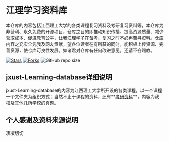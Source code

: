 # 江理学习资料库
本仓库的内容包括江西理工大学的各类课程复习资料及考研复习资料等，本仓库为非营利、永久免费的开源项目，仓库之目的即推动知识传播、提高资源质量、减少获取成本、促进教育公平，让我江理学子在备考、复习之时不必再苦寻资料。仓库内容之充实全凭我及网友贡献，望各位读者在有所获的同时，能积极上传资源、完善资源，使仓库可良性发展。如诸君对仓库有任何改进意见，还请不吝赐教。

[![Stars](https://img.shields.io/github/stars/sikouhjw/jxust-Learning-database.svg)](https://github.com/sikouhjw/jxust-Learning-database/stargazers)
[![Forks](https://img.shields.io/github/forks/sikouhjw/jxust-Learning-database.svg)](https://github.com/sikouhjw/jxust-Learning-database/network/members)
![GitHub repo size](https://img.shields.io/github/repo-size/sikouhjw/jxust-Learning-database.svg)
## jxust-Learning-database详细说明
jxust-Learning-database的内容为江西理工大学所开设的各类课程，以一个课程一个文件夹为组织方式；当然不止于课程的资料，还有**[考研资料](./考研资料/)**，内容为我校及其他几所学校的真题。
## 个人感谢及资料来源说明

凄凄切切
